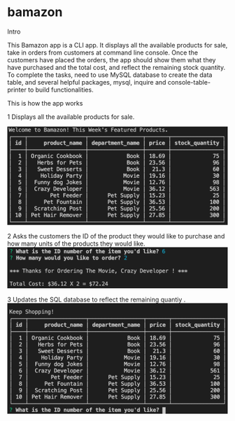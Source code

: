 # bamazon

Intro

This Bamazon app is a CLI app. It displays all the available products for sale, take in orders from customers at command line console. Once the customers have placed the orders, the app should show them what they have purchased and the total cost, and reflect the remaining stock quantity. To complete the tasks, need to use MySQL database to create the data table, and several helpful packages, mysql, inquire and console-table-printer to build functionalities.

This is how the app works

1 Displays all the available products for sale.

<img src="table.png">



2 Asks the customers the ID of the product they would like to purchase and how many units of the products they would like.
<img src="q_result.png">


3 Updates the SQL database to reflect the remaining quantiy .
<img src="keepShopping.png">
